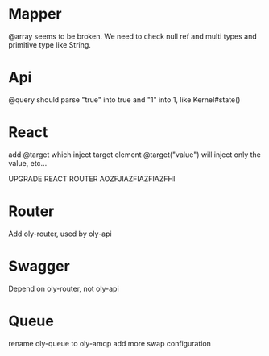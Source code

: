 

# Mapper

@array seems to be broken.
We need to check null ref and multi types and primitive type like String.

# Api

@query should parse "true" into true and "1" into 1, like Kernel#state()

# React

add @target which inject target element
@target("value") will inject only the value, etc...

UPGRADE REACT ROUTER AOZFJIAZFIAZFIAZFHI

# Router

Add oly-router, used by oly-api

# Swagger

Depend on oly-router, not oly-api

# Queue

rename oly-queue to oly-amqp
add more swap configuration

